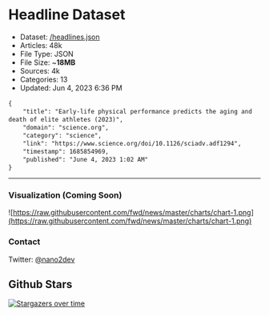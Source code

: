 # Headline Dataset

- Dataset: [/headlines.json](https://raw.githubusercontent.com/fwd/news/master/headlines.json) 
- Articles: 48k
- File Type: JSON
- File Size: ~**18MB**
- Sources: 4k
- Categories: 13
- Updated: Jun 4, 2023 6:36 PM

```
{
    "title": "Early-life physical performance predicts the aging and death of elite athletes (2023)",
    "domain": "science.org",
    "category": "science",
    "link": "https://www.science.org/doi/10.1126/sciadv.adf1294",
    "timestamp": 1685854969,
    "published": "June 4, 2023 1:02 AM"
}
```

---

### Visualization (Coming Soon)

![https://raw.githubusercontent.com/fwd/news/master/charts/chart-1.png](https://raw.githubusercontent.com/fwd/news/master/charts/chart-1.png)

### Contact 

Twitter: [@nano2dev](https://twitter.com/nano2dev)

## Github Stars

[![Stargazers over time](https://starchart.cc/fwd/news.svg)](https://starchart.cc/fwd/news)
